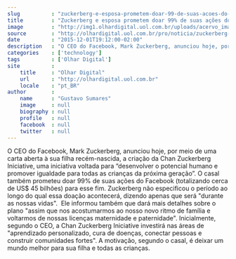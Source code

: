 ```yaml
---
slug          : "zuckerberg-e-esposa-prometem-doar-99-de-suas-acoes-do-facebook-para-caridade"
title         : "Zuckerberg e esposa prometem doar 99% de suas ações do Facebook para caridade"
image         : "http://img1.olhardigital.uol.com.br/uploads/acervo_imagens/2015/12/20151201200702_660_420.jpg"
source        : "http://olhardigital.uol.com.br/pro/noticia/zuckerberg-e-esposa-prometem-doar-99-de-suas-acoes-do-facebook-para-caridade/53415"
date          : "2015-12-01T19:12:00-02:00"
description   : "O CEO do Facebook, Mark Zuckerberg, anunciou hoje, por meio de uma carta aberta à sua filha recém-nascida, a criação da Chan Zuckerberg Iniciative, uma iniciativa voltada para “desenvolver o potencial humano e promover igualdade para todas as crianças da próxima geração”. O casal também prometeu doar 99% de suas ações do Facebook (totalizando cerca de US$ 45 bilhões) para esse fim. Zuckerberg não especificou o período ao longo do qual essa doação acontecerá, dizendo apenas que será 'durante as nossas vidas'.  Ele informou também que dará mais detalhes sobre o plano 'assim que nos acostumarmos ao nosso novo ritmo de família e voltarmos de nossas licenças maternidade e paternidade'. Inicialmente, segundo o CEO, a Chan Zuckerberg Iniciative investirá nas áreas de 'aprendizado personalizado, cura de doenças, conectar pessoas e construir comunidades fortes'. A motivação, segundo o casal, é deixar um mundo melhor para sua filha e todas as crianças."
categories    : ['technology']
tags          : ['Olhar Digital']
site          :
    title     : "Olhar Digital"
    url       : "http://olhardigital.uol.com.br"
    locale    : "pt_BR"
author        :
    name      : "Gustavo Sumares"
    image     : null
    biography : null
    profile   : null
    facebook  : null
    twitter   : null
---
```


O CEO do Facebook, Mark Zuckerberg, anunciou hoje, por meio de uma carta aberta à sua filha recém-nascida, a criação da Chan Zuckerberg Iniciative, uma iniciativa voltada para “desenvolver o potencial humano e promover igualdade para todas as crianças da próxima geração”. O casal também prometeu doar 99% de suas ações do Facebook (totalizando cerca de US$ 45 bilhões) para esse fim. Zuckerberg não especificou o período ao longo do qual essa doação acontecerá, dizendo apenas que será "durante as nossas vidas".  Ele informou também que dará mais detalhes sobre o plano "assim que nos acostumarmos ao nosso novo ritmo de família e voltarmos de nossas licenças maternidade e paternidade". Inicialmente, segundo o CEO, a Chan Zuckerberg Iniciative investirá nas áreas de "aprendizado personalizado, cura de doenças, conectar pessoas e construir comunidades fortes". A motivação, segundo o casal, é deixar um mundo melhor para sua filha e todas as crianças.
